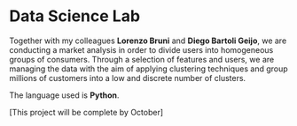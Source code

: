# Data Science Lab

Together with my colleagues **Lorenzo Bruni** and **Diego Bartoli Geijo**, we are conducting a market analysis in order to divide users into homogeneous groups of consumers. Through a selection of features and users, we are managing the data with the aim of applying clustering techniques and group millions of customers into a low and discrete number of clusters.

The language used is **Python**.

[This project will be complete by October]
